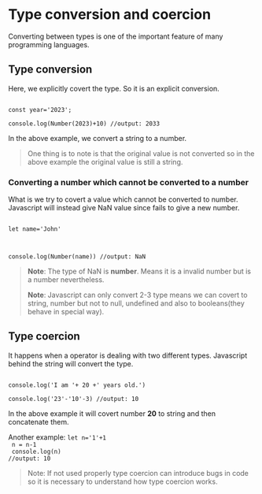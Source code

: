 # Type conversion and coercion

Converting between types is one of the important feature of many programming languages.

## Type conversion

Here, we explicitly covert the type. So it is an explicit conversion.

<code>
const year='2023'; <br/>
console.log(Number(2023)+10) //output: 2033
</code>

In the above example, we convert a string to a number.

>One thing is to note is that the original value is not converted so in the above example the original value is still a string.

### Converting a number which cannot be converted to a number

What is we try to covert a value which cannot be converted to number.
Javascript will instead give NaN value since fails to give a new number.

<code>
let name='John' <br/>

console.log(Number(name)) //output: NaN
</code>

>**Note**:  The type of NaN is **number**. Means it is a invalid number but is a number nevertheless.
>
>**Note**: Javascript can only convert 2-3 type means we can covert to string, number but not to null, undefined and also to booleans(they behave in special way).

## Type coercion

It happens when a operator is dealing with two different types. Javascript behind the string will convert the type.

<code>
console.log('I am '+ 20 +' years old.') <br/>
console.log('23'-'10'-3) //output: 10
</code>

In the above example it will covert number **20** to string and then concatenate them.

Another example: <code>let n='1'+1<br/> n = n-1<br/> console.log(n) //output: 10</code>

>Note: If not used properly type coercion can introduce bugs in code so it is necessary to understand how type coercion works.
